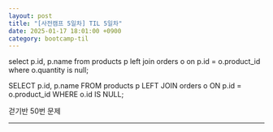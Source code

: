 ```yaml
---
layout: post
title: "[사전캠프 5일차] TIL 5일차"
date: 2025-01-17 18:01:00 +0900
category: bootcamp-til
---
```




select p.id, p.name from products p
left join orders o on p.id = o.product_id
where o.quantity is null;

SELECT p.id, p.name FROM products p LEFT JOIN orders o ON p.id = o.product_id WHERE o.id IS NULL;

걷기반 50번 문제

---

